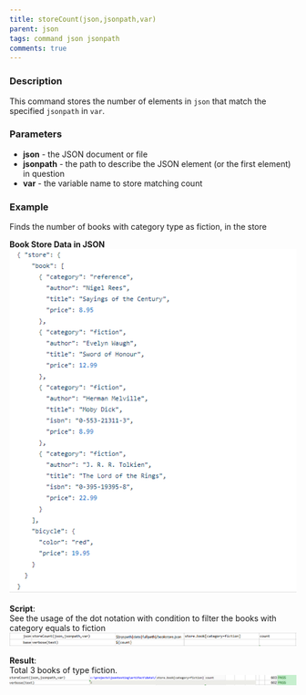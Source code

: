 ```yaml
---
title: storeCount(json,jsonpath,var)
parent: json
tags: command json jsonpath
comments: true
---
```



### Description
This command stores the number of elements in `json` that match the specified `jsonpath` in `var`.


### Parameters
- **json** - the JSON document or file
- **jsonpath** \- the path to describe the JSON element (or the first element) in question
- **var** \- the variable name to store matching count


### Example
Finds the number of books with category type as fiction, in the store<br/>

**Book Store Data in JSON**<br/>
![bookStoreData](image/bookStoreData.png)

**Script**:<br/>
See the usage of the dot notation with condition to filter the books with category equals to fiction<br/>
![script](image/storeCount_01.png)

**Result**:<br/>
Total 3 books of type fiction.<br/>
![output](image/storeCount_02.png)
